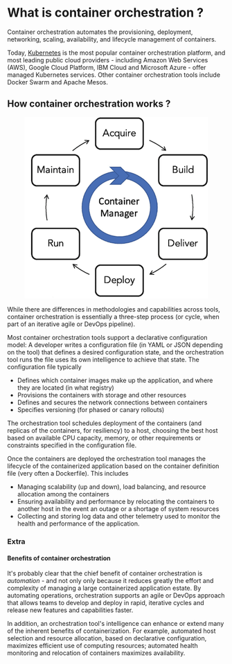 # What is container orchestration ?

Container orchestration automates the provisioning, deployment, networking, scaling, availability, and lifecycle management of containers.

Today, [Kubernetes](https://www.ibm.com/topics/kubernetes) is the most popular container orchestration platform, and most leading public cloud providers - including Amazon Web Services (AWS), Google Cloud Platform, IBM Cloud and Microsoft Azure - offer managed Kubernetes services. Other container orchestration tools include Docker Swarm and Apache Mesos.

## How container orchestration works ?

<figure><img src="../.gitbook/assets/image (1).png" alt=""><figcaption></figcaption></figure>

While there are differences in methodologies and capabilities across tools, container orchestration is essentially a three-step process (or cycle, when part of an iterative agile or DevOps pipeline).

Most container orchestration tools support a declarative configuration model: A developer writes a configuration file (in YAML or JSON depending on the tool) that defines a desired configuration state, and the orchestration tool runs the file uses its own intelligence to achieve that state. The configuration file typically

* Defines which container images make up the application, and where they are located (in what registry)
* Provisions the containers with storage and other resources
* Defines and secures the network connections between containers
* Specifies versioning (for phased or canary rollouts)

The orchestration tool schedules deployment of the containers (and replicas of the containers, for resiliency) to a host, choosing the best host based on available CPU capacity, memory, or other requirements or constraints specified in the configuration file.&#x20;

Once the containers are deployed the orchestration tool manages the lifecycle of the containerized application based on the container definition file (very often a Dockerfile). This includes&#x20;

* Managing scalability (up and down), load balancing, and resource allocation among the containers
* Ensuring availability and performance by relocating the containers to another host in the event an outage or a shortage of system resources
* Collecting and storing log data and other telemetry used to monitor the health and performance of the application.



### Extra

#### Benefits of container orchestration

It's probably clear that the chief benefit of container orchestration is _automation -_ and not only only because it reduces greatly the effort and complexity of managing a large containerized application estate. By automating operations, orchestration supports an agile or DevOps approach that allows teams to develop and deploy in rapid, iterative cycles and release new features and capabilities faster.

In addition, an orchestration tool's intelligence can enhance or extend many of the inherent benefits of containerization. For example, automated host selection and resource allocation, based on declarative configuration, maximizes efficient use of computing resources; automated health monitoring and relocation of containers maximizes availability.
